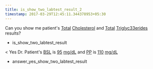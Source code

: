 ```yaml
---
title: is_show_two_labtest_result_2
timestamp: 2017-03-29T12:45:11.344378953+05:30
---
```


Can you show me patient's [Total](value_1) [Cholesterol](labtest_name_1) and [Total](labtest_name_2) [Triglyc33erides](labtest_name_2) results?
* is_show_two_labtest_result

< Yes Dr.  Patient's [BSL](labtest_name_1) is [95](value_1) [mg/dL](unit_1) and [PP](labtest_name_2) is [110](value_2) [mg/dL](unit_2)
* answer_yes_show_two_labtest_result
